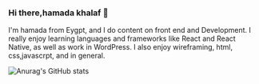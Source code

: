 ### Hi there,hamada khalaf 👋

I'm hamada from Eygpt, and I do content on front end and Development. I really enjoy learning languages and frameworks like React and React Native, as well as work in WordPress. I also enjoy wireframing, html, css,javascrpt, and in general.

![Anurag's GitHub stats](https://github-readme-stats.vercel.app/api?username=hamada&show_icons=true&theme=radical)
